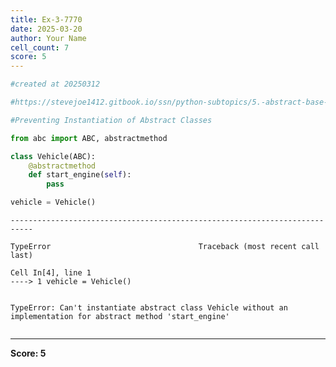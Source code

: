 ```yaml
---
title: Ex-3-7770
date: 2025-03-20
author: Your Name
cell_count: 7
score: 5
---
```


```python
#created at 20250312
```


```python
#https://stevejoe1412.gitbook.io/ssn/python-subtopics/5.-abstract-base-classes-abcs
```


```python
#Preventing Instantiation of Abstract Classes
```


```python
from abc import ABC, abstractmethod
```


```python
class Vehicle(ABC):
    @abstractmethod
    def start_engine(self):
        pass


```


```python
vehicle = Vehicle()
```


    ---------------------------------------------------------------------------

    TypeError                                 Traceback (most recent call last)

    Cell In[4], line 1
    ----> 1 vehicle = Vehicle()


    TypeError: Can't instantiate abstract class Vehicle without an implementation for abstract method 'start_engine'



```python

```


---
**Score: 5**